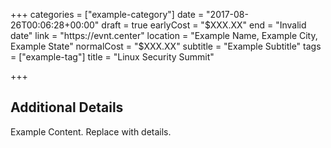 +++
categories = ["example-category"]
date = "2017-08-26T00:06:28+00:00"
draft = true
earlyCost = "$XXX.XX"
end = "Invalid date"
link = "https://evnt.center"
location = "Example Name, Example City, Example State"
normalCost = "$XXX.XX"
subtitle = "Example Subtitle"
tags = ["example-tag"]
title = "Linux Security Summit"

+++

<!--more-->

## Additional Details

Example Content. Replace with details.

